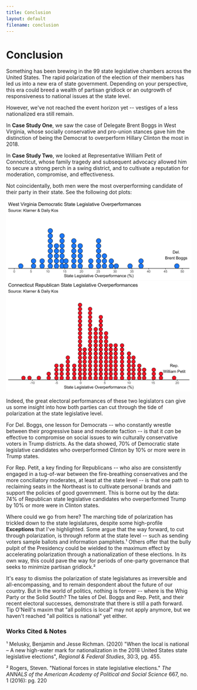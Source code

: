 ```yaml
---
title: Conclusion
layout: default
filename: conclusion
--- 
```


# Conclusion

Something has been brewing in the 99 state legislative chambers across the United States. The rapid polarization of the election of their members has led us into a new era of state government. Depending on your perspective, this era could breed a wealth of partisan gridlock or an outgrowth of responsiveness to national issues at the state level.

However, we've not reached the event horizon yet -- vestiges of a less nationalized era still remain. 

In **Case Study One**, we saw the case of Delegate Brent Boggs in West Virginia, whose socially conservative and pro-union stances gave him the distinction of being the Democrat to overperform Hillary Clinton the most in 2018. 

In **Case Study Two**, we looked at Representative William Petit of Connecticut, whose family tragedy and subsequent advocacy allowed him to secure a strong perch in a swing district, and to cultivate a reputation for moderation, compromise, and effectiveness. 

Not coincidentally, both men were the most overperforming candidate of their party in their state. See the following dot plots:

![WV Dot](images/wvDotPlot2.png)
![CT Dot](images/ctDotPlot2.png)

Indeed, the great electoral performances of these two legislators can give us some insight into how both parties can cut through the tide of polarization at the state legislative level.

For Del. Boggs, one lesson for Democrats -- who constantly wrestle between their progressive base and moderate faction -- is that it _can_ be effective to compromise on social issues to win culturally conservative voters in Trump districts. As the data showed, 70% of Democratic state legislative candidates who overperformed Clinton by 10% or more were in Trump states. 

For Rep. Petit, a key finding for Republicans -- who also are consistently engaged in a tug-of-war between the fire-breathing conservatives and the more conciliatory moderates, at least at the state level -- is that one path to reclaiming seats in the Northeast is to cultivate personal brands and support the policies of good government. This is borne out by the data: 74% of Republican state legislative candidates who overperformed Trump by 10% or more were in Clinton states. 

Where could we go from here? The marching tide of polarization has trickled down to the state legislatures, despite some high-profile **Exceptions** that I've highlighted. Some argue that the way forward, to cut through polarization, is through reform at the state level -- such as sending voters sample ballots and information pamphlets.¹ Others offer that the bully pulpit of the Presidency could be wielded to the maximum effect by accelerating polarization through a nationalization of these elections. In its own way, this could pave the way for periods of one-party governance that seeks to minimize partisan gridlock.²

It's easy to dismiss the polarization of state legislatures as irreversible and all-encompassing, and to remain despondent about the future of our country. But in the world of politics, nothing is forever -- where is the Whig Party or the Solid South? The tales of Del. Boggs and Rep. Petit, and their recent electoral successes, demonstrate that there is still a path forward. Tip O'Neill's maxim that "all politics is local" may not apply anymore, but we haven't reached "all politics is national" yet either. 

### Works Cited & Notes

¹ Melusky, Benjamin and Jesse Richman. (2020) "When the local is national – A new high-water mark for nationalization in the 2018 United States state legislative elections", _Regional & Federal Studies_, 30:3, pg. 455.

² Rogers, Steven. "National forces in state legislative elections." _The ANNALS of the American Academy of Political and Social Science_ 667, no. 1 (2016): pg. 220
